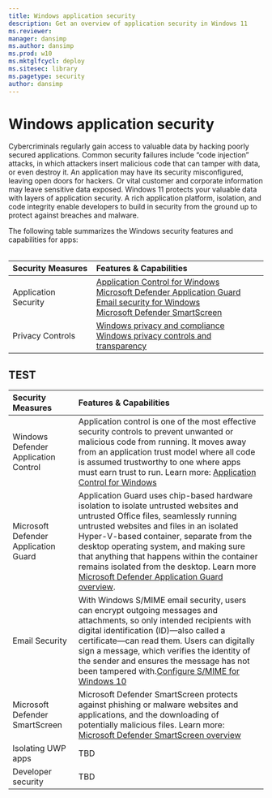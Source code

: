 ```yaml
---
title: Windows application security
description: Get an overview of application security in Windows 11
ms.reviewer: 
manager: dansimp
ms.author: dansimp
ms.prod: w10
ms.mktglfcycl: deploy
ms.sitesec: library
ms.pagetype: security
author: dansimp
---
```


# Windows application security

Cybercriminals regularly gain access to valuable data by hacking poorly secured applications. Common security failures include “code injection” attacks, in which attackers insert malicious code that can tamper with data, or even destroy it. An application may have its security misconfigured, leaving open doors for hackers. Or vital customer and corporate information may leave sensitive data exposed. Windows 11 protects your valuable data with layers of application security. A rich application platform, isolation, and code integrity enable developers to build in security from the ground up to protect against breaches and malware.

The following table summarizes the Windows security features and capabilities for apps:<br/><br/>

| Security Measures | Features & Capabilities |
|:---|:---|
| Application Security |[Application Control for Windows](/threat-protection/windows-defender-application-control/windows-defender-application-control.md)<br>[Microsoft Defender Application Guard](/threat-protection/microsoft-defender-application-guard/md-app-guard-overview.md)<br>[Email security for Windows](/identity-protection/configure-s-mime.md)<br>[Microsoft Defender SmartScreen ](/threat-protection/microsoft-defender-smartscreen/microsoft-defender-smartscreen-overview.md) |
| Privacy Controls |[Windows privacy and compliance](/windows/privacy/windows-10-and-privacy-compliance)<br>[Windows privacy controls and transparency](/privacy/changes-to-windows-diagnostic-data-collection.md)<br>|



## TEST

| Security Measures | Features & Capabilities |
|:---|:---|
| Windows Defender Application Control | Application control is one of the most effective security controls to prevent unwanted or malicious code from running. It moves away from an application trust model where all code is assumed trustworthy to one where apps must earn trust to run. Learn more: [Application Control for Windows](/threat-protection/windows-defender-application-control/windows-defender-application-control.md) |
| Microsoft Defender Application Guard | Application Guard uses chip-based hardware isolation to isolate untrusted websites and untrusted Office files, seamlessly running untrusted websites and files in an isolated Hyper-V-based container, separate from the desktop operating system, and making sure that anything that happens within the container remains isolated from the desktop. Learn more [Microsoft Defender Application Guard overview](/threat-protection/microsoft-defender-application-guard/md-app-guard-overview.md). |
| Email Security |  With Windows S/MIME email security, users can encrypt outgoing messages and attachments, so only intended recipients with digital identification (ID)—also called a certificate—can read them. Users can digitally sign a message, which verifies the identity of the sender and ensures the message has not been tampered with.[Configure S/MIME for Windows 10](/identity-protection/configure-s-mime.md) |
| Microsoft Defender SmartScreen |  Microsoft Defender SmartScreen protects against phishing or malware websites and applications, and the downloading of potentially malicious files. Learn more: [Microsoft Defender SmartScreen overview](/threat-protection/microsoft-defender-smartscreen/microsoft-defender-smartscreen-overview.md) | 
| Isolating UWP apps |  TBD |
| Developer security | TBD |